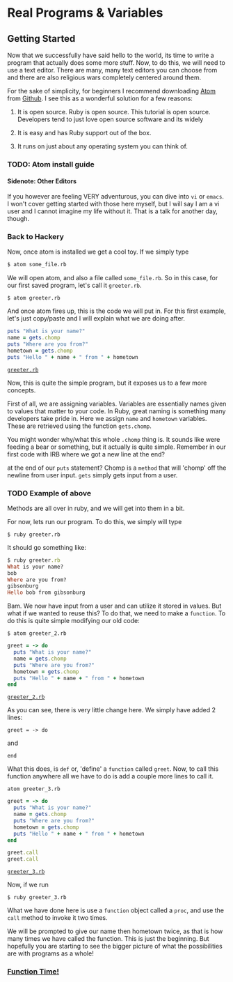 # Real Programs & Variables
## Getting Started
Now that we successfully have said hello to the world, its time to write a program that actually
does some more stuff. Now, to do this, we will need to use a text editor. There are many, many
text editors you can choose from and there are also religious wars completely centered around them.

For the sake of simplicity, for beginners I recommend downloading [Atom](link) from [Github](link). I see
this as a wonderful solution for a few reasons:

1. It is open source. Ruby is open source. This tutorial is open source. Developers tend to just love open source software and its widely

2. It is easy and has Ruby support out of the box.

3. It runs on just about any operating system you can think of.

### TODO: Atom install guide

#### Sidenote: Other Editors
If you however are feeling VERY adventurous, you can dive into `vi` or `emacs`. I won't cover getting
started with those here myself, but I will say I am a vi user and I cannot imagine my life without it.
That is a talk for another day, though.

### Back to Hackery
Now, once atom is installed we get a cool toy. If we simply type

```bash
$ atom some_file.rb
```

We will open atom, and also a file called `some_file.rb`. So in this case, for our first saved
program, let's call it `greeter.rb`.

`$ atom greeter.rb`

And once atom fires up, this is the code we will put in. For this first example, let's just copy/paste
and I will explain what we are doing after.

```ruby
puts "What is your name?"
name = gets.chomp
puts "Where are you from?"
hometown = gets.chomp
puts "Hello " + name + " from " + hometown
```

[`greeter.rb`](https://github.com/ybur-yug/ruby_guides/blob/master/code_examples/greeter.rb)

Now, this is quite the simple program, but it exposes us to a few more concepts.

First of all, we are assigning variables. Variables are essentially names given to values that matter
to your code. In Ruby, great naming is something many developers take pride in. Here we assign `name`
and `hometown` variables. These are retrieved using the function `gets.chomp`.

You might wonder why/what this whole `.chomp` thing is. It sounds like were feeding a bear or something,
but it actually is quite simple. Remember in our first code with IRB where we got a new line at the end?

at the end of our `puts` statement? Chomp is a `method` that will 'chomp' off the newline from user
input. `gets` simply gets input from a user.

### TODO Example of above

Methods are all over in ruby, and we will get into them in a bit.

For now, lets run our program. To do this, we simply will type

`$ ruby greeter.rb`

It should go something like:

```ruby
$ ruby greeter.rb
What is your name?
bob
Where are you from?
gibsonburg
Hello bob from gibsonburg
```

Bam. We now have input from a user and can utilize it stored in values. But what if we wanted to reuse
this? To do that, we need to make a `function`. To do this is quite simple modifying our old code:

`$ atom greeter_2.rb`

```ruby
greet = -> do
  puts "What is your name?"
  name = gets.chomp
  puts "Where are you from?"
  hometown = gets.chomp
  puts "Hello " + name + " from " + hometown
end
```

[`greeter_2.rb`](https://github.com/ybur-yug/ruby_guides/blob/master/code_examples/greeter_2.rb)

As you can see, there is very little change here. We simply have added 2 lines:

`greet = -> do`

and

`end`

What this does, is `def` or, 'define' a `function` called `greet`. Now, to call this function anywhere
all we have to do is add a couple more lines to call it.

`atom greeter_3.rb`

```ruby
greet = -> do
  puts "What is your name?"
  name = gets.chomp
  puts "Where are you from?"
  hometown = gets.chomp
  puts "Hello " + name + " from " + hometown
end

greet.call
greet.call
```

[`greeter_3.rb`](https://github.com/ybur-yug/ruby_guides/blob/master/code_examples/greeter_3.rb)

Now, if we run

`$ ruby greeter_3.rb`

What we have done here is use a `function` object called a `proc`, and use the `call` method to invoke
it two times.

We will be prompted to give our name then hometown twice, as that is how many times we have called the
function. This is just the beginning. But hopefully you are starting to see the bigger picture of what
the possibilities are with programs as a whole!

### [Function Time!](https://github.com/ybur-yug/ruby_guides/blob/master/book/introduction/04_functions.md)
